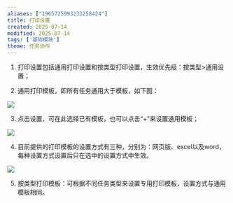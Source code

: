 ```yaml
---
aliases: ["1965725993233258424"]
title: 打印设置
created: 2025-07-14
modified: 2025-07-14
tags: ['基础模块']
theme: 任务协作
---
```


1. 打印设置包括通用打印设置和按类型打印设置，生效优先级：按类型>通用设置；

2. 通用打印模板，即所有任务通用大于模板，如下图：

![](https://myhelpdoc.oss-cn-heyuan.aliyuncs.com/mdimages/92cd189041487743a926880ab04704d3.jpg)

3. 点击设置，可在此选择已有模板，也可以点击“+”来设置通用模板；

![](https://myhelpdoc.oss-cn-heyuan.aliyuncs.com/mdimages/930e0617c9b73de04e0b1e68910a2c6f.jpg)

4. 目前提供的打印模板的设置方式有三种，分别为：网页版、excel以及word，每种设置方式设置后只在选中的设置方式中生效。

![](https://myhelpdoc.oss-cn-heyuan.aliyuncs.com/mdimages/207049b9983be4babe732bc3e2862c01.jpg)

5. 按类型打印模板：可根据不同任务类型来设置专用打印模板，设置方式与通用模板相同。

